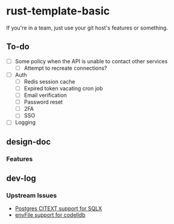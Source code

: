 # rust-template-basic

If you're in a team, just use your git host's features or something.

## To-do

- [ ] Some policy when the API is unable to contact other services
  - [ ] Attempt to recreate connections?
- [ ] Auth
  - [ ] Redis session cache
  - [ ] Expired token vacating cron job
  - [ ] Email verification
  - [ ] Password reset
  - [ ] 2FA
  - [ ] SSO
- [ ] Logging

## design-doc

### Features

## dev-log

### Upstream Issues

- [Postgres CITEXT support for SQLX](https://github.com/launchbadge/sqlx/issues/295)
- [envFile support for codelldb](https://github.com/vadimcn/vscode-lldb/issues/506)
